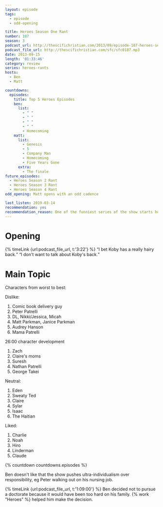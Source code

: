 ```yaml
---
layout: episode
tags:
  - episode
  - odd-opening

title: Heroes Season One Rant
number: 187
season: 3
podcast_url: http://thescifichristian.com/2013/09/episode-187-heroes-season-one-rant/
podcast_file_url: http://thescifichristian.com/sfc/sfc0187.mp3
date: 2013-09-15
length: '01:33:46'
category: review
series: heroes-rants
hosts:
  - Ben
  - Matt

countdowns:
  episodes:
    title: Top 5 Heroes Episodes
    ben:
      list:
        - " "
        - " "
        - " "
        - " "
        - Homecoming
    matt: 
      list:
        - Genesis
        - 5
        - Company Man
        - Homecoming
        - Five Years Gone 
      extra:
        - The finale
future_episodes:
  - Heroes Season 2 Rant
  - Heroes Season 3 Rant
  - Heroes Season 4 Rant 
odd_opening: Matt opens with an odd cadence

last_listen: 2019-03-14
recommendation: yes
recommendation_reason: One of the funniest series of the show starts here.
---
```

# Opening

<div class="quote">
  {% timeLink {url:podcast_file_url, t:'3:22'} %}
  <q class="ben">I bet Koby has a really hairy back.</q>
  <q class="matt">I don't want to talk about Koby's back.</q>
</div>



# Main Topic

Characters from worst to best:

Dislike:

1. Comic book delivery guy
1. Peter Patrelli
1. DL, Nikki/Jessica, Micah
1. Matt Parkman, Janice Parkman
1. Audrey Hanson
1. Mama Patrelli


26:00 character development

1. Zach
1. Claire's moms
1. Suresh
1. Nathan Patrelli
1. George Takei 

Neutral:

1. Eden
1. Sweaty Ted
1. Claire
1. Sylar
1. Isaac
1. The Haitian

Liked: 

1. Charlie
1. Noah
1. Hiro
1. Linderman
1. Claude

{% countdown countdowns.episodes %}

Ben doesn't like that the show pushes ultra-individualism over responsibility, eg Peter walking out on his nursing job.

{% timeLink {url:podcast_file_url, t:'1:09:00'} %} Ben decided not to pursue a doctorate because it would have been too hard on his family. {% work "Heroes" %} helped him make the decision.